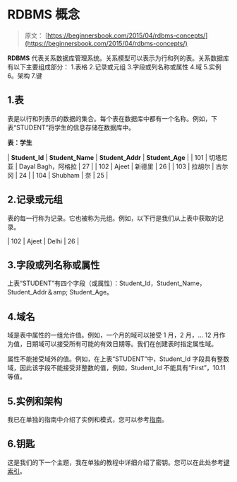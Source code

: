 # RDBMS 概念

> 原文： [https://beginnersbook.com/2015/04/rdbms-concepts/](https://beginnersbook.com/2015/04/rdbms-concepts/)

**RDBMS** 代表关系数据库管理系统。关系模型可以表示为行和列的表。关系数据库有以下主要组成部分：
1.表格
2.记录或元组
3.字段或列名称或属性
4.域
5.实例
6。架构
7.键

## 1.表

表是以行和列表示的数据的集合。每个表在数据库中都有一个名称。例如，下表“STUDENT”将学生的信息存储在数据库中。

**表：学生**

| **Student_Id** | **Student_Name** | **Student_Addr** | **Student_Age** |
| 101 | 切塔尼亚 | Dayal Bagh，阿格拉 | 27 |
| 102 | Ajeet | 新德里 | 26 |
| 103 | 拉胡尔 | 古尔冈 | 24 |
| 104 | Shubham | 奈 | 25 |

## 2.记录或元组

表的每一行称为记录。它也被称为元组。例如，以下行是我们从上表中获取的记录。

| 102 | Ajeet | Delhi | 26 |

## 3.字段或列名称或属性

上表“STUDENT”有四个字段（或属性）：Student_Id，Student_Name，Student_Addr＆amp; Student_Age。

## 4.域名

域是表中属性的一组允许值。例如，一个月的域可以接受 1 月，2 月，... 12 月作为值，日期域可以接受所有可能的有效日期等。我们在创建表时指定属性域。

属性不能接受域外的值。例如，在上表“STUDENT”中，Student_Id 字段具有整数域，因此该字段不能接受非整数的值，例如，Student_Id 不能具有“First”，10.11 等值。

## 5.实例和架构

我已在单独的指南中介绍了实例和模式，您可以参考[指南](https://beginnersbook.com/2015/04/instance-and-schema-in-dbms/)。

## 6.钥匙

这是我们的下一个主题，我在单独的教程中详细介绍了密钥。您可以在此处参考[键索引](https://beginnersbook.com/2015/04/keys-in-dbms/)。